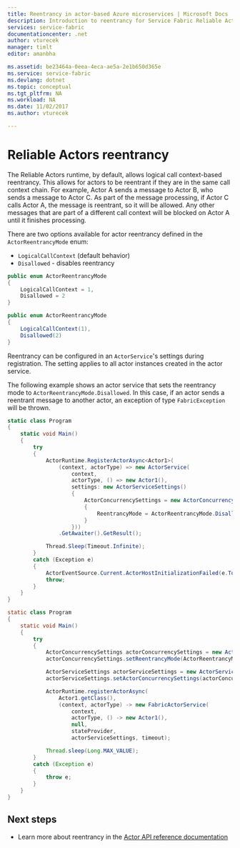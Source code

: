 ```yaml
---
title: Reentrancy in actor-based Azure microservices | Microsoft Docs
description: Introduction to reentrancy for Service Fabric Reliable Actors
services: service-fabric
documentationcenter: .net
author: vturecek
manager: timlt
editor: amanbha

ms.assetid: be23464a-0eea-4eca-ae5a-2e1b650d365e
ms.service: service-fabric
ms.devlang: dotnet
ms.topic: conceptual
ms.tgt_pltfrm: NA
ms.workload: NA
ms.date: 11/02/2017
ms.author: vturecek

---
```

# Reliable Actors reentrancy
The Reliable Actors runtime, by default, allows logical call context-based reentrancy. This allows for actors to be reentrant if they are in the same call context chain. For example, Actor A sends a message to Actor B, who sends a message to Actor C. As part of the message processing, if Actor C calls Actor A, the message is reentrant, so it will be allowed. Any other messages that are part of a different call context will be blocked on Actor A until it finishes processing.

There are two options available for actor reentrancy defined in the `ActorReentrancyMode` enum:

* `LogicalCallContext` (default behavior)
* `Disallowed` - disables reentrancy

```csharp
public enum ActorReentrancyMode
{
    LogicalCallContext = 1,
    Disallowed = 2
}
```
```Java
public enum ActorReentrancyMode
{
    LogicalCallContext(1),
    Disallowed(2)
}
```
Reentrancy can be configured in an `ActorService`'s settings during registration. The setting applies to all actor instances created in the actor service.

The following example shows an actor service that sets the reentrancy mode to `ActorReentrancyMode.Disallowed`. In this case, if an actor sends a reentrant message to another actor, an exception of type `FabricException` will be thrown.

```csharp
static class Program
{
    static void Main()
    {
        try
        {
            ActorRuntime.RegisterActorAsync<Actor1>(
                (context, actorType) => new ActorService(
                    context,
                    actorType, () => new Actor1(),
                    settings: new ActorServiceSettings()
                    {
                        ActorConcurrencySettings = new ActorConcurrencySettings()
                        {
                            ReentrancyMode = ActorReentrancyMode.Disallowed
                        }
                    }))
                .GetAwaiter().GetResult();

            Thread.Sleep(Timeout.Infinite);
        }
        catch (Exception e)
        {
            ActorEventSource.Current.ActorHostInitializationFailed(e.ToString());
            throw;
        }
    }
}
```
```Java
static class Program
{
    static void Main()
    {
        try
        {
            ActorConcurrencySettings actorConcurrencySettings = new ActorConcurrencySettings();
            actorConcurrencySettings.setReentrancyMode(ActorReentrancyMode.Disallowed);

            ActorServiceSettings actorServiceSettings = new ActorServiceSettings();
            actorServiceSettings.setActorConcurrencySettings(actorConcurrencySettings);

            ActorRuntime.registerActorAsync(
                Actor1.getClass(),
                (context, actorType) -> new FabricActorService(
                    context,
                    actorType, () -> new Actor1(),
                    null,
                    stateProvider,
                    actorServiceSettings, timeout);

            Thread.sleep(Long.MAX_VALUE);
        }
        catch (Exception e)
        {
            throw e;
        }
    }
}
```


## Next steps
* Learn more about reentrancy in the [Actor API reference documentation](https://msdn.microsoft.com/library/azure/dn971626.aspx)
